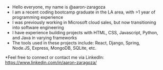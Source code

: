 - Hello everyone, my name is @aaron-zaragoza
- I am a recent coding bootcamp graduate in the LA area, with >1 year of programming experience
- I was previously working in Microsoft cloud sales, but now transitioning into software engineering
- I have experience building projects with HTML, CSS, Javascript, Python, and Java in varying frameworks
- The tools used in these projects include: React, Django, Spring, Node.JS, Express, MongoDB, SQLite, etc.

*Feel free to connect or contact me via LinkedIn: https://www.linkedin.com/in/aaron-zaragoza/
